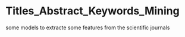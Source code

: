 # Titles_Abstract_Keywords_Mining
some models to extracte some features from the scientific journals
